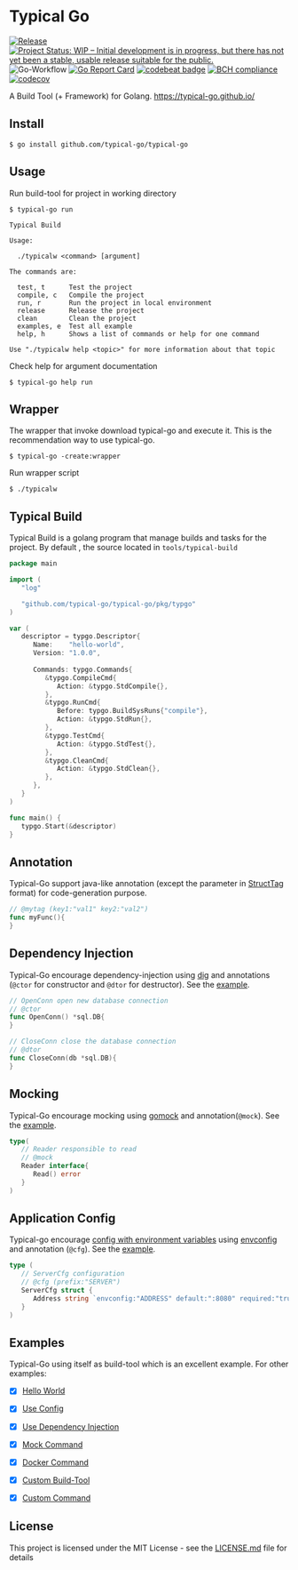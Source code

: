 # Typical Go

[![Release](https://img.shields.io/github/release/typical-go/typical-go/all.svg)](https://github.com/typical-go/typical-go/releases/latest)
[![Project Status: WIP – Initial development is in progress, but there has not yet been a stable, usable release suitable for the public.](https://www.repostatus.org/badges/latest/wip.svg)](https://www.repostatus.org/#wip)
![Go-Workflow](https://github.com/typical-go/typical-go/workflows/Go/badge.svg)
[![Go Report Card](https://goreportcard.com/badge/github.com/typical-go/typical-go)](https://goreportcard.com/report/github.com/typical-go/typical-go)
[![codebeat badge](https://codebeat.co/badges/a8b3c7a6-c42a-480a-acb4-68ece12f36b8)](https://codebeat.co/projects/github-com-typical-go-typical-go-master)
[![BCH compliance](https://bettercodehub.com/edge/badge/typical-go/typical-go?branch=master)](https://bettercodehub.com/)
[![codecov](https://codecov.io/gh/typical-go/typical-go/branch/master/graph/badge.svg)](https://codecov.io/gh/typical-go/typical-go)

A Build Tool (+ Framework) for Golang. <https://typical-go.github.io/>


## Install

```
$ go install github.com/typical-go/typical-go
```

## Usage

Run build-tool for project in working directory
```
$ typical-go run
```
```
Typical Build

Usage:

  ./typicalw <command> [argument]

The commands are:

  test, t      Test the project
  compile, c   Compile the project
  run, r       Run the project in local environment
  release      Release the project
  clean        Clean the project
  examples, e  Test all example
  help, h      Shows a list of commands or help for one command

Use "./typicalw help <topic>" for more information about that topic
```

Check help for argument documentation
```
$ typical-go help run
```

## Wrapper 

The wrapper that invoke download typical-go and execute it. This is the recommendation way to use typical-go.
```
$ typical-go -create:wrapper
```

Run wrapper script
```
$ ./typicalw
```

## Typical Build

Typical Build is a golang program that manage builds and tasks for the project. By default , the source located in `tools/typical-build`

```go
package main

import (
   "log"

   "github.com/typical-go/typical-go/pkg/typgo"
)

var (
   descriptor = typgo.Descriptor{
      Name:    "hello-world",
      Version: "1.0.0",
      
      Commands: typgo.Commands{
         &typgo.CompileCmd{
            Action: &typgo.StdCompile{},
         },
         &typgo.RunCmd{
            Before: typgo.BuildSysRuns{"compile"},
            Action: &typgo.StdRun{},
         },
         &typgo.TestCmd{
            Action: &typgo.StdTest{},
         },
         &typgo.CleanCmd{
            Action: &typgo.StdClean{},
         },
      },
   }
)

func main() {
   typgo.Start(&descriptor)
}
```

## Annotation

Typical-Go support java-like annotation (except the parameter in [StructTag](https://www.digitalocean.com/community/tutorials/how-to-use-struct-tags-in-go) format) for code-generation purpose.

```go
// @mytag (key1:"val1" key2:"val2")
func myFunc(){
}
```

## Dependency Injection

Typical-Go encourage dependency-injection using [dig](https://github.com/uber-go/dig) and annotations (`@ctor` for constructor and `@dtor` for destructor). See the [example](https://github.com/typical-go/typical-go/tree/master/examples/use-dependency-injection).

```go
// OpenConn open new database connection
// @ctor
func OpenConn() *sql.DB{
}
```

```go
// CloseConn close the database connection
// @dtor
func CloseConn(db *sql.DB){
}
```

## Mocking

Typical-Go encourage mocking using [gomock](https://github.com/golang/mock) and annotation(`@mock`). See the [example](https://github.com/typical-go/typical-go/tree/master/examples/mock-command).

```go
type(
   // Reader responsible to read
   // @mock
   Reader interface{
      Read() error
   }
)
```

## Application Config

Typical-go encourage [config with environment variables](https://12factor.net/config) using [envconfig](https://github.com/kelseyhightower/envconfig) and annotation (`@cfg`). See the [example](https://github.com/typical-go/typical-go/tree/master/examples/use-config).

```go
type (
   // ServerCfg configuration
   // @cfg (prefix:"SERVER")
   ServerCfg struct {
      Address string `envconfig:"ADDRESS" default:":8080" required:"true"`
   }
)
```

## Examples

Typical-Go using itself as build-tool which is an excellent example. For other examples:
- [x] [Hello World](https://github.com/typical-go/typical-go/tree/master/examples/hello-world)
- [x] [Use Config](https://github.com/typical-go/typical-go/tree/master/examples/use-config)
- [x] [Use Dependency Injection](https://github.com/typical-go/typical-go/tree/master/examples/use-dependency-injection)
- [x] [Mock Command](https://github.com/typical-go/typical-go/tree/master/examples/mock-command)
- [x] [Docker Command](https://github.com/typical-go/typical-go/tree/master/examples/docker-command)
- [x] [Custom Build-Tool](https://github.com/typical-go/typical-go/tree/master/examples/custom-build-tool)
- [x] [Custom Command](https://github.com/typical-go/typical-go/tree/master/examples/custom-command)


## License

This project is licensed under the MIT License - see the [LICENSE.md](LICENSE.md) file for details
